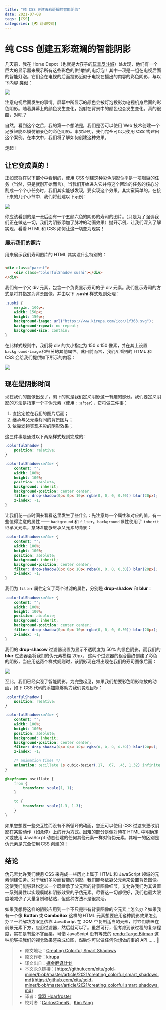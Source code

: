 ```yaml
---
title: "纯 CSS 创建五彩斑斓的智能阴影"
date: 2021-07-08
tags: [CSS]
categories: [🌏 翻译校对]
---
```

# 纯 CSS 创建五彩斑斓的智能阴影

几天前，我在 Home Depot（也就是大孩子的[玩具反斗城](http://en.wikipedia.org/wiki/Toys_R_Us)）处发现，他们有一个巨大的显示器来展示所有这些彩色的供销售的电灯泡！其中一项是一组在电视后面的智能灯泡。它们会在电视的后面投影近似于电视在播出的内容的彩色阴影，与以下内容 [类似](https://www.philips-hue.com/en-us/p/hue-play-hdmi-sync-box-/046677555221)：

![](https://www.kirupa.com/html5/images/lighting_behind_tv.png)

注意电视后面发生的事情。屏幕中所显示的颜色会被灯泡投影为电视机身后面的彩色阴影。随着屏幕上的颜色发生变化，投射在背景中的颜色也会发生变化。真的很酷，对吧？

自然，看到这个之后，我的第一个想法是，我们是否可以使用 Web 技术创建一个足够智能以模仿前景色的彩色阴影。事实证明，我们完全可以只使用 CSS 构建出这个案例。在本文中，我们将了解如何创建这种效果。

走起！

## 让它变成真的！

正如您将在以下部分中看到的，使用 CSS 创建这种彩色阴影似乎是一项艰巨的任务（当然，只是就刚开始而言）。当我们开始进入它并将这个困难的任务的核心分割成一个个小任务时，我们其实能够发现，要实现这个效果，其实蛮简单的。在接下来的几个小节中，我们将创建以下示例：

![](https://user-images.githubusercontent.com/5164225/122199432-9bf35d80-cecc-11eb-9150-28c7b09c595e.gif)

你应该看到的是一张后面有一个五颜六色的阴影的寿司的图片。（只是为了强调我们正在做这一切，我们为阴影添加了脉冲的动画效果）抛开示例，让我们深入了解实现，看看 HTML 和 CSS 如何让这一切变为现实！

### 展示我们的照片

用来展示我们寿司图片的 HTML 其实没什么特别的：

```html

<div class="parent">
    <div class="colorfulShadow sushi"></div>
</div>
```

我们有一个父 div 元素，包含一个负责显示寿司的子 div 元素。我们显示寿司的方式是将其指定为背景图像，并由以下 **.sushi** 样式规则处理：

```css
.sushi {
    margin: 100px;
    width: 150px;
    height: 150px;
    background-image: url("https://www.kirupa.com/icon/1f363.svg");
    background-repeat: no-repeat;
    background-size: contain;
}
```

在此样式规则中，我们将 div 的大小指定为 150 x 150 像素，并在其上设置 `background-image` 和相关的其他属性。就目前而言，我们所看到的 HTML 和 CSS 会给我们提供如下所示的内容：

![](https://www.kirupa.com/html5/images/chrome_sushi_only.png)

## 现在是阴影时间

现在我们的图像出现了，剩下的就是我们定义阴影这一有趣的部分。我们要定义阴影的方法是指定一个子伪元素（使用 `::after`），它将做三件事：

1. 直接定位在我们的图片后面；
2. 继承与父元素相同的背景图片；
3. 依靠滤镜实现多彩的阴影效果；

这三件事是通过以下两条样式规则完成的：

```css
.colorfulShadow {
    position: relative;
}

.colorfulShadow::after {
    content: "";
    width: 100%;
    height: 100%;
    position: absolute;
    background: inherit;
    background-position: center center;
    filter: drop-shadow(0px 0px 10px rgba(0, 0, 0, 0.50)) blur(20px);
    z-index: -1;
}
```

让我们花一点时间来看看这里发生了些什么：先注意每一个属性和对应的值，有一些值得注意的属性 —— `background` 和 `filter`。`background` 属性使用了 `inherit` 继承父元素，意味着能够继承父元素的背景：

```css
.colorfulShadow::after {
    content: "";
    width: 100%;
    height: 100%;
    position: absolute;
    background: inherit;
    background-position: center center;
    filter: drop-shadow(0px 0px 10px rgba(0, 0, 0, 0.50)) blur(20px);
    z-index: -1;
}
```

我们为 `filter` 属性定义了两个过滤的属性，分别是 **drop-shadow** 和 **blur**：

```css
.colorfulShadow::after {
    content: "";
    width: 100%;
    height: 100%;
    position: absolute;
    background: inherit;
    background-position: center center;
    filter: drop-shadow(0px 0px 10px rgba(0, 0, 0, 0.50)) blur(20px);
    z-index: -1;
}
```

我们的 **drop-shadow** 过滤器设置为显示不透明度为 50% 的黑色阴影，而我们的 **blur** 过滤器会将我们的伪元素模糊 20px。 这两个过滤器的组合最终创建了彩色的阴影，当应用这两个样式规则时，该阴影现在将出现在我们的寿司图像后面：

![](https://www.kirupa.com/html5/images/chrome_sushi_shadow.png)

至此，我们已经实现了智能阴影。为完整起见，如果我们想要彩色阴影缩放的动画，如下 CSS 代码的添加能够助力我们实现目标：

```css
.colorfulShadow {
    position: relative;
}

.colorfulShadow::after {
    content: "";
    width: 100%;
    height: 100%;
    position: absolute;
    background: inherit;
    background-position: center center;
    filter: drop-shadow(0px 0px 10px rgba(0, 0, 0, 0.50)) blur(20px);
    z-index: -1;

    /* animation time! */
    animation: oscillate 1s cubic-bezier(.17, .67, .45, 1.32) infinite alternate;
}

@keyframes oscillate {
    from {
        transform: scale(1, 1);
    }

    to {
        transform: scale(1.3, 1.3);
    }
}
```

如果您想要一些交互性而没有不断循环的动画，您还可以使用 CSS 过渡来更改阴影在某些动作（如悬停）上的行为方式。困难的部分是像对待在 HTML 中明确定义或使用 JavaScript 动态创建的任何其他元素一样对待伪元素。其唯一的区别是伪元素是完全使用 CSS 创建的！

## 结论

伪元素允许我们使用 CSS 来完成一些历史上属于 HTML 和 JavaScript 领域的元素创建任务。对于我们多彩而智能的阴影，我们能够依靠父元素来设置背景图像。这使我们能够轻松定义一个既继承了父元素的背景图像细节，又允许我们为其设置一系列属性以实现模糊和阴影效果的子伪元素。尽管这一切都很好，我们也最大限度地减少了大量复制和粘贴，但这种方法不是很灵活。

如果我想将这样的阴影应用到一个不只是带有背景图像的空元素上怎么办？如果我有一个像 **Button** 或 **ComboBox** 这样的 HTML 元素想要应用这种阴影效果怎么办？一种解决方案是依靠 JavaScript 在 DOM 中复制适当的元素，将它们放置在前景元素下方，应用过滤器，然后就可以了。虽然可行，但考虑到该过程的复杂程度，实在是有些不寒而栗。可惜 JavaScript 没有等效的 [renderTargetBitmap](https://docs.microsoft.com/en-us/dotnet/api/system.windows.media.imaging.rendertargetbitmap?view=net-5.0) 这种能够把我们的视觉效果渲染成位图，然后你可以做任何你想做的事的 API…… 🥶

> * 原文地址：[Creating Colorful, Smart Shadows](https://www.kirupa.com/html5/creating_colorful_smart_shadows.htm)
> * 原文作者：[kirupa](https://www.kirupa.com/me/index.htm)
> * 译文出自：[掘金翻译计划](https://github.com/xitu/gold-miner)
> * 本文永久链接：[https://github.com/xitu/gold-miner/blob/master/article/2021/creating_colorful_smart_shadows.md](https://github.com/xitu/gold-miner/blob/master/article/2021/creating_colorful_smart_shadows.md)
> * 译者：[霜羽 Hoarfroster](https://github.com/PassionPenguin)
> * 校对者：[CarlosChenN](https://github.com/CarlosChenN)、[Kim Yang](https://github.com/KimYangOfCat)